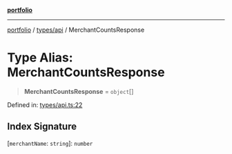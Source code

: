 [**portfolio**](../../../README.md)

***

[portfolio](../../../modules.md) / [types/api](../README.md) / MerchantCountsResponse

# Type Alias: MerchantCountsResponse

> **MerchantCountsResponse** = `object`[]

Defined in: [types/api.ts:22](https://github.com/tnorlund/Portfolio/blob/c5a31011061812ff6d35ddf81f0645f4d9523843/portfolio/types/api.ts#L22)

## Index Signature

\[`merchantName`: `string`\]: `number`
